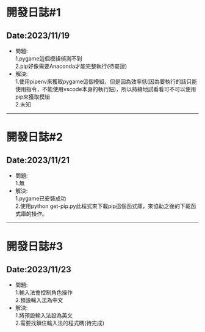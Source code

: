 # 開發日誌#1  
## Date:2023/11/19  
+ 問題:  
  1.pygame這個模組偵測不到    
  2.pip好像需要Anaconda才能完整執行(待查證)  
+ 解決:  
  1.使用pipenv來獲取pygame這個模組，但是因為效率低(因為要執行的話只能使用指令，不能使用vscode本身的執行鈕)，所以持續地試看看可不可以使用pip來獲取模組  
  2.未知  
----------  
# 開發日誌#2  
## Date:2023/11/21  
+ 問題:  
  1.無  
+ 解決:  
  1.pygame已安裝成功  
  2.使用python get-pip.py此程式來下載pip這個函式庫，來協助之後的下載函式庫的操作。  
----------
# 開發日誌#3  
## Date:2023/11/23  
+ 問題:  
  1.輸入法會控制角色操作  
  2.預設輸入法為中文  
+ 解決:  
  1.將預設輸入法設為英文  
  2.需要找鎖住輸入法的程式碼(待完成)  
  
